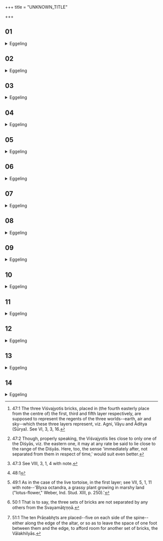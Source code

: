 +++
title = "UNKNOWN_TITLE"

+++


##  01
<details><summary>Eggeling</summary>

1. He then lays down a Viśvajyotis (all-light brick). Now the middle Viśvajyotis is Vāyu [^egg_113], for Vāyu (the wind) is all the light in the air-world: it is Vāyu he thus places therein. He places it so as not to be separated from the regional (bricks): he thus places Vāyu in the regions, and hence there is wind in all the regions.

[^egg_113]: 47:1 The three Viśvajyotis bricks, placed in (the fourth easterly place from the centre of) the first, third and fifth layer respectively, are supposed to represent the regents of the three worlds--earth, air and sky--which these three layers represent, viz. Agni, Vāyu and Āditya (Sūrya). See VI, 3, 3, 16.
</details>

##  02
<details><summary>Eggeling</summary>

2. And, again, as to why he lays down the Viśvajyotis,--the Viśvajyotis, doubtless, is offspring (or creatures), for offspring indeed is all the light: he thus lays generative power (into that world). He places it so as not to be separated from the regional ones [^egg_114]: he thus places creatures in the regions, and hence there are creatures in all the regions.

[^egg_114]: 47:2 Though, properly speaking, the Viśvajyotis lies close to only one of the Diśyās, viz. the eastern one, it may at any rate be said to lie close to the range of the Diśyās. Here, too, the sense 'immediately after, not separated from them in respect of time,' would suit even better.
</details>

##  03
<details><summary>Eggeling</summary>

3. [He lays it down, with, Vāj. S. XIV, 14], 'May Viśvakarman settle thee!' for Viśvakarman saw this third layer [^egg_115];--'on the back of the air, thee the brilliant one!' for on the back of the air that brilliant Vāyu indeed is.

[^egg_115]: 47:3 See VIII, 3, 1, 4 with note.
</details>

##  04
<details><summary>Eggeling</summary>

4. 'For all up-breathing, down-breathing, through-breathing,'--for the Viśvajyotis is breath,

and breath indeed is (necessary) for this entire universe;--'give all the light!'--that is, 'give the whole light;'--'Vāyu is thine over-lord,'--it is Vāyu he thus makes the over-lord of that (layer and the air-world). Having settled it, he pronounces the Sūdadohas over it: the significance of this has been explained.
</details>

##  05
<details><summary>Eggeling</summary>

5. He then lays down two Ritavyā (seasonal [^egg_116] bricks);--the two seasonal ones being the same as the seasons, it is the seasons he thus places therein.[Vāj. S. XIV, 15], 'Nabha and Nabhasya, the two rainy seasons,' these are the names of those two (bricks): it is by their names he thus lays them down. There are two (such) bricks, for a season consists of two months. He settles them once only: he thereby makes (the two months) one season. He places them on avakā-plants and covers them

[^egg_116]: 48:1

with avakā-plants [^egg_117]; for avakā-plants mean water he thus bestows water on that season, whence it rains most abundantly in that season.

[^egg_117]: 49:1 As in the case of the live tortoise, in the first layer; see VII, 5, 1, 11 with note--'Blyxa octandra, a grassy plant growing in marshy land ("lotus-flower," Weber, Ind. Stud. XIII, p. 250).'
</details>

##  06
<details><summary>Eggeling</summary>

6. Then the two upper ones, with (Vāj. S. XIV, I6), 'Isha and Ūrja, the two autumnal seasons,'--these are the names of those two (bricks): it is by their names he thus lays them down. There are two (such) bricks, for a season consists of two months. He settles them only once: he thereby makes (the two months) one season. He places them on avakā-plants, for the avakā-plants mean water: he thus bestows water before that season, whence it rains before that season. He does not cover them afterwards, whence it does not likewise rain after (that season).
</details>

##  07
<details><summary>Eggeling</summary>

7. And as to why he places these (four bricks) in this (layer),--this fire-altar is the year, and the year is the same as these worlds, and the middlemost layer is the air (-world) thereof; and the rainy season and autumn are the air (-world) thereof: hence when he places them in this (layer), he thereby restores to him (Agni) what (part) of his body these (formed),--this is why he places them in this (layer).
</details>

##  08
<details><summary>Eggeling</summary>

8. And, again, as to why he places them in this (layer),--this Agni (the fire-altar) is Prajāpati, and Prajāpati is the year. Now the middlemost layer is the middle of this (altar), and the rainy season and the autumn are the middle of that (year): hence when he places them in this (layer), he thereby restores to him (Agni-Prajāpati) what part of his

body these (formed),--this is why he places them in this (layer).
</details>

##  09
<details><summary>Eggeling</summary>

9. There are here four seasonal (bricks) he lays down in the middlemost layer; and two in each of the other layers,--animals (cattle) are four-footed, and the middlemost layer is the air: he thus places animals in the air, and hence there are animals that have their abode in the air.
</details>

##  10
<details><summary>Eggeling</summary>

10. And, again, why there are four,--animals are four-footed, and animals are food; and the middle-most layer is the middle (of Agni's body): he thus puts food in the middle.
</details>

##  11
<details><summary>Eggeling</summary>

11. And, again, why there are four,--'antariksha' (air) consists of four syllables, and the other layers (citi) consist of two syllables; hence as much as the air consists of, so much he makes it in laying it down.
</details>

##  12
<details><summary>Eggeling</summary>

12. And, again, why there are four,--this Agni (altar), doubtless, is an animal: he thus makes the animal biggest towards the middle; whence an animal is biggest towards the middle.
</details>

##  13
<details><summary>Eggeling</summary>

13. There are here four R̥tavyās, the Viśvajyotis being the fifth, and five Diśyās,--this makes ten: the Virāj consists of ten syllables, and the Virāj is food, and the middlemost layer is the middle;--he thus puts food in the middle (of the body). He lays them down so as not to be separated from the naturally-perforated one [^egg_118], for the naturally-perforated one is the vital air: he thus places the food so as not to be separated from the vital air. Subsequently (to the central brick) he lays them down: subsequently

[^egg_118]: 50:1 That is to say, the three sets of bricks are not separated by any others from the Svayamātr̥ṇṇā.

to (or upon) the vital air he thus places food.
</details>

##  14
<details><summary>Eggeling</summary>

14. He then lays down the Prāṇabhr̥t [^egg_119] (bricks);--the Prāṇabhr̥ts (breath-holders), doubtless, are the vital airs: it is the vital airs he thus lays into (Agni's body). There are ten of them, for there are ten vital airs. He places them in the forepart (of the altar),--for there are these vital airs in front,--with (Vāj. S. XIV, 17), 'Protect my vital strength! protect mine up-breathing! protect my down-breathing! protect my through-breathing! protect mine eye! protect mine ear! increase my speech! animate my mind! protect my soul (or body)! give me light!'--He lays them down so as not to be separated from the seasonal ones, for the vital air is wind: he thus establishes the wind in the seasons.

[^egg_119]: 51:1 The ten Prāṇabhr̥ts are placed--five on each side of the spine--either along the edge of the altar, or so as to leave the space of one foot between them and the edge, to afford room for another set of bricks, the Vālakhilyās.
</details>